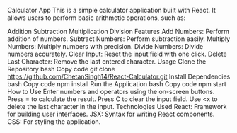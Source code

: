 Calculator App
This is a simple calculator application built with React. It allows users to perform basic arithmetic operations, such as:

Addition
Subtraction
Multiplication
Division
Features
Add Numbers: Perform addition of numbers.
Subtract Numbers: Perform subtraction easily.
Multiply Numbers: Multiply numbers with precision.
Divide Numbers: Divide numbers accurately.
Clear Input: Reset the input field with one click.
Delete Last Character: Remove the last entered character.
Usage
Clone the Repository
bash
Copy code
git clone https://github.com/ChetanSingh14/React-Calculator.git
Install Dependencies
bash
Copy code
npm install
Run the Application
bash
Copy code
npm start
How to Use
Enter numbers and operators using the on-screen buttons.
Press = to calculate the result.
Press C to clear the input field.
Use <x to delete the last character in the input.
Technologies Used
React: Framework for building user interfaces.
JSX: Syntax for writing React components.
CSS: For styling the application.

